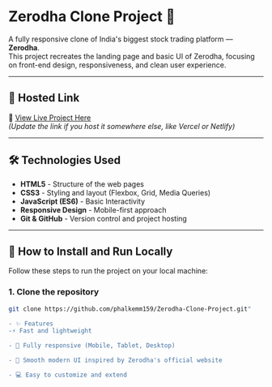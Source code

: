 # Zerodha Clone Project 🚀

A fully responsive clone of India's biggest stock trading platform — **Zerodha**.  
This project recreates the landing page and basic UI of Zerodha, focusing on front-end design, responsiveness, and clean user experience.

---

## 🌟 Hosted Link
🔗 [View Live Project Here](https://phalkemm159.github.io/Zerodha-Clone-Project/)  
*(Update the link if you host it somewhere else, like Vercel or Netlify)*

---

## 🛠️ Technologies Used

- **HTML5** - Structure of the web pages
- **CSS3** - Styling and layout (Flexbox, Grid, Media Queries)
- **JavaScript (ES6)** - Basic Interactivity
- **Responsive Design** - Mobile-first approach
- **Git & GitHub** - Version control and project hosting

---

## 🚀 How to Install and Run Locally

Follow these steps to run the project on your local machine:

### 1. Clone the repository
```bash
git clone https://github.com/phalkemm159/Zerodha-Clone-Project.git"

- ✨ Features
-⚡ Fast and lightweight

- 📱 Fully responsive (Mobile, Tablet, Desktop)

- 🎨 Smooth modern UI inspired by Zerodha's official website

- 💻 Easy to customize and extend

